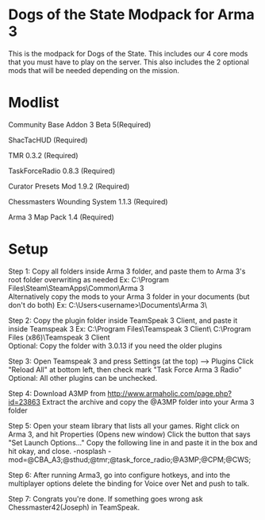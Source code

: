 Dogs of the State Modpack for Arma 3
====================================

This is the modpack for Dogs of the State. This includes our 4 core mods that you must have to play on the server. This also includes the 2 optional mods that will be needed depending on the mission.

Modlist
=======
Community Base Addon 3 Beta 5(Required)

ShacTacHUD (Required)

TMR 0.3.2 (Required)

TaskForceRadio 0.8.3 (Required)

Curator Presets Mod 1.9.2 (Required)

Chessmasters Wounding System 1.1.3 (Required)

Arma 3 Map Pack 1.4 (Required)

Setup
=====

Step 1: Copy all folders inside Arma 3 folder, and paste them to Arma 3's root folder overwriting as needed
Ex: C:\Program Files\Steam\SteamApps\Common\Arma 3\
Alternatively copy the mods to your Arma 3 folder in your documents (but don't do both)
Ex: C:\Users\<username>\Documents\Arma 3\

Step 2: Copy the plugin folder inside TeamSpeak 3 Client, and paste it inside Teamspeak 3
Ex: C:\Program Files\Teamspeak 3 Client\ <OR> C:\Program Files (x86)\Teamspeak 3 Client\
Optional: Copy the folder with 3.0.13 if you need the older plugins

Step 3: Open Teamspeak 3 and press Settings (at the top) --> Plugins
Click "Reload All" at bottom left, then check mark "Task Force Arma 3 Radio"
Optional: All other plugins can be unchecked.

Step 4: Download A3MP from http://www.armaholic.com/page.php?id=23863
Extract the archive and copy the @A3MP folder into your Arma 3 folder

Step 5: Open your steam library that lists all your games.
Right click on Arma 3, and hit Properties (Opens new window)
Click the button that says "Set Launch Options..."
Copy the following line in and paste it in the box and hit okay, and close.
-nosplash -mod=@CBA_A3;@sthud;@tmr;@task_force_radio;@A3MP;@CPM;@CWS;

Step 6: After running Arma3, go into configure hotkeys, and into the multiplayer options
delete the binding for Voice over Net and push to talk.

Step 7: Congrats you're done. If something goes wrong ask Chessmaster42(Joseph) in TeamSpeak.